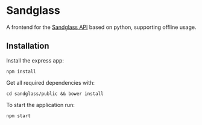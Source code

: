 # Sandglass #
A frontend for the [Sandglass API](https://bitbucket.org/sandglass/sandglass.time/)
based on python, supporting offline usage.

## Installation ##
Install the express app:

``npm install``

Get all required dependencies with:

``cd sandglass/public && bower install``

To start the application run:

``npm start``

